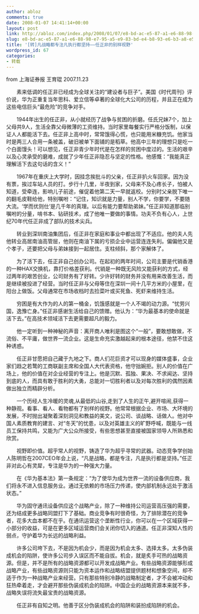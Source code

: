 ```yaml
---
author: abloz
comments: true
date: 2008-01-07 14:41:14+00:00
layout: post
link: http://abloz.com/index.php/2008/01/07/e8-bd-ac-e5-87-a1-e6-88-98-e7-95-a5-e9-83-bd-e4-b8-93-e6-b3-a8-e5-87-a1-e6-89-a7-e8-a1-8c-e9-83-bd-e5-9d-9a-e6-8c-81-e2-80-94-e2-80-94-e4-bb-bb-e6-ad-a3-e9-9d-9e-e7-9a-84-e5-88-ab-e6-a0-b7-e8-a7-86/
slug: e8-bd-ac-e5-87-a1-e6-88-98-e7-95-a5-e9-83-bd-e4-b8-93-e6-b3-a8-e5-87-a1-e6-89-a7-e8-a1-8c-e9-83-bd-e5-9d-9a-e6-8c-81-e2-80-94-e2-80-94-e4-bb-bb-e6-ad-a3-e9-9d-9e-e7-9a-84-e5-88-ab-e6-a0-b7-e8-a7-86
title: '[转]凡战略都专注凡执行都坚持——任正非的别样视野'
wordpress_id: 67
categories:
- 转载
---
```


from 上海证券报 王育琨 2007.11.23 

　　素来低调的任正非已经成为全球关注的“建设者与巨子”。美国《时代周刊》评价说，华为正重复当年思科、爱立信等卓著的全球化大公司的历程，并且正在成为这些电信巨头“最危险”的竞争对手。 

　　1944年出生的任正非，从小就经历了战争与贫困的折磨。任氏兄妹7个，加上父母共9人，生活全靠父母微薄的工资维持。当时家里每餐实行严格分饭制，以保证人人都能活下去。任正非上高中时，常常饿得心慌，也只能用米糠充饥。他家当时是两三人合用一条被盖，破旧被单下面铺的是稻草。他高中三年的理想只是吃一个白面馒头！可以想见，任正非青少年时代是在怎样的贫困中度过的。生活的艰辛以及心灵承受的磨难，成就了少年任正非隐忍与坚定的性格。他感慨：“我能真正理解活下去这句话的含义！” 

　　1967年在重庆上大学时，因挂念挨批斗的父亲，任正非扒火车回家。因为没有票，挨过车站人员的打。步行十几里，半夜到家，父母来不及心疼长子，怕被人知道，受牵连，影响儿子前途，催促着他第二天一早就返校。分别时父亲脱下唯一的翻毛皮鞋给他，特别嘱咐：“记住，知识就是力量，别人不学，你要学，不要随大流。‘学而优则仕’是几千年的真理。以后有能力要帮助弟妹。”任正非知道那临别嘱咐的分量，啃书本、钻研技术，成了他唯一要做的事情。功夫不负有心人，上世纪70年代任正非成了部队的技术尖兵。 

　　转业到深圳南油集团后，任正非在家庭和事业中都出现了不适应。他的夫人先他转业高居南油高管层，他则在南油下属的亏损企业中运营连连失利。偏偏他又是个孝子，还要把父母与弟妹接到一起居住。支柱倾斜，那个家解体了。 

　　为了活下去，任正非自己创办公司。在起初的两年时间，公司主要是代销香港的一种HAX交换机，靠打价格差获利。代销是一种既无风险又能获利的方式，经过两年的艰苦创业，公司财务有了好转。少许好转的财务并没有用来改善生活，而是继续被投进了经营。当时任正非与父母等住在深圳一间十几平方米的小屋里，在阳台上做饭。父母通常在市场收档时去捡菜叶或买死鱼、死虾来维持生活。 

　　穷困是有大作为的人的第一桶金，饥饿感就是一个人不竭的动力源。“忧劳兴国，逸豫亡身。”任正非感谢生活给自己的馈赠。他认为：“华为最基本的使命就是活下去。”在高技术领域活下去更需要超凡的毅力。 

　　他一定听到一种神秘的声音：离开商人唯利是图这个“一般”，要敢想敢做，不流俗、不平庸，做世界一流企业。这是生命充实激越起来的根本途径，他禁不住这种诱惑。 

　　任正非甘愿把自己藏于九地之下。商人们花巨资才可以现身的媒体盛事，企业家们趋之若鹜的工商联副主席和全国人大代表资格，他守拙婉拒。别人的价值在广场上，他的价值在对企业经营的专注上。他是沉默、孤独、果决、不求闻达、坚持到底的人，而具有敢于胜利的大勇，总能对一切胜利者以及对每次胜利的偶然因素做出独立而精辟分析。 

　　一个历经人生冷暖的灵魂,从最低的山谷,走到了人生的正午,避开喧闹,获得一种静观。看事、看人、看物都有了别样的视野。他常常根据企业、市场、大环境的发展，不时抛出凝聚着深刻洞见和教益的美文，说公司、谈战略、话做人。他对中国人素质教育的建言、对“冬天”的忧患，以及对英雄主义的旷野呼喊，既能与一线员工保持共鸣，又能为广大公众所接受，有些思想甚至直接被国家领导人所熟悉和欣赏。 

　　视野即价值。超乎常人的视野，铸造了华为超乎寻常的武器。动态竞争学创始人陈明哲在2007CEO年会上说，“凡是战略，都是专注，凡是执行都是坚持。”任正非对此心有灵犀，专注是华为的一种强大力量。 

　　在《华为基本法》第一条规定：“为了使华为成为世界一流的设备供应商，我们将永不进入信息服务业。通过无依赖的市场压力传递，使内部机制永远处于激活状态。” 

　　华为固守通讯设备供应这个战略产业，除了一种维持公司运营高压强的需要，还为结成更多战略同盟打下了基础。商业竞争有时很奇怪，为了排除潜在的竞争者，花多大血本都不在乎。在通讯运营这个垄断性行业，你可以在一个区域获得一小部分的收益，可是在更多区域运营商们会关闭你切入的通道。任正非深知人性的弱点，守护着华为长远的战略利益。 

　　许多公司垮下去，不是因为机会少，而是因为机会太多、选择太多。太多伪装成机会的陷阱，使许多公司步入误区而不能自拔。机会，就是炙手可热的战略资源。但是，并不是所有的战略资源都可以开发成战略产业。有些战略资源能够形成战略产业，有些战略资源则只能为资本运作和战略结盟提供题材和想象空间，却不适于作为一种战略产业来经营。只有那些特别冷静的战略制定者，才不会被冲动和狂热牵着走，才会避开那些伪装成机会的陷阱。中国企业的战略资源本来就不多，战略失误将流失最宝贵的战略资源。 

　　任正非有自知之明。他善于区分伪装成机会的陷阱和装扮成陷阱的机会。
